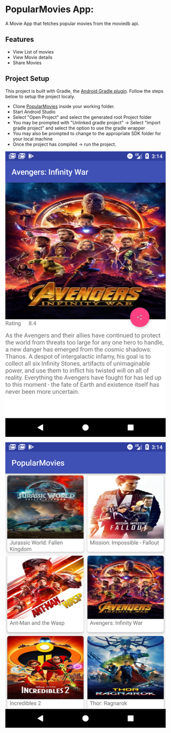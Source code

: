 # PopularMovies App:
A Movie App that fetches popular movies from the moviedb api.


## Features
* View List of movies
* View Movie details
* Share Movies
## Project Setup

This project is built with Gradle, the [Android Gradle plugin](http://tools.android.com/tech-docs/new-build-system/user-guide). Follow the steps below to setup the project localy.

* Clone [PopularMovies](https://github.com/zmwas/PopularMovies) inside your working folder.
* Start Android Studio
* Select "Open Project" and select the generated root Project folder
* You may be prompted with "Unlinked gradle project" -> Select "Import gradle project" and select
the option to use the gradle wrapper
* You may also be prompted to change to the appropriate SDK folder for your local machine
* Once the project has compiled -> run the project.

![image](screenshots/Screenshot_1532531683.png)

![image](screenshots/Screenshot_1532531686.png)

